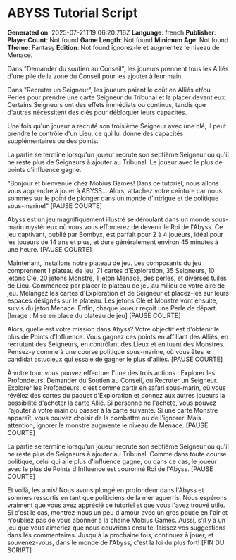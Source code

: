 # ABYSS Tutorial Script
**Generated on**: 2025-07-21T19:06:20.716Z
**Language**: french
**Publisher**: 
**Player Count**: Not found
**Game Length**: Not found
**Minimum Age**: Not found
**Theme**: Fantasy
**Edition**: Not found
ignorez-le et augmentez le niveau de Menace.

Dans "Demander du soutien au Conseil", les joueurs prennent tous les Alliés d'une pile de la zone du Conseil pour les ajouter à leur main.

Dans "Recruter un Seigneur", les joueurs paient le coût en Alliés et/ou Perles pour prendre une carte Seigneur du Tribunal et la placer devant eux. Certains Seigneurs ont des effets immédiats ou continus, tandis que d'autres nécessitent des clés pour débloquer leurs capacités.

Une fois qu'un joueur a recruté son troisième Seigneur avec une clé, il peut prendre le contrôle d'un Lieu, ce qui lui donne des capacités supplémentaires ou des points.

La partie se termine lorsqu'un joueur recrute son septième Seigneur ou qu'il ne reste plus de Seigneurs à ajouter au Tribunal. Le joueur avec le plus de points d'influence gagne.

"Bonjour et bienvenue chez Mobius Games! Dans ce tutoriel, nous allons vous apprendre à jouer à ABYSS... Alors, attachez votre ceinture car nous sommes sur le point de plonger dans un monde d'intrigue et de politique sous-marine!" [PAUSE COURTE]

Abyss est un jeu magnifiquement illustré se déroulant dans un monde sous-marin mystérieux où vous vous efforcerez de devenir le Roi de l'Abyss. Ce jeu captivant, publié par Bombyx, est parfait pour 2 à 4 joueurs, idéal pour les joueurs de 14 ans et plus, et dure généralement environ 45 minutes à une heure. [PAUSE COURTE]

Maintenant, installons notre plateau de jeu. Les composants du jeu comprennent 1 plateau de jeu, 71 cartes d'Exploration, 35 Seigneurs, 10 jetons Clé, 20 jetons Monstre, 1 jeton Menace, des perles, et diverses tuiles de Lieu. Commencez par placer le plateau de jeu au milieu de votre aire de jeu. Mélangez les cartes d'Exploration et de Seigneur et placez-les sur leurs espaces désignés sur le plateau. Les jetons Clé et Monstre vont ensuite, suivis du jeton Menace. Enfin, chaque joueur reçoit une Perle de départ. [Image : Mise en place du plateau de jeu] [PAUSE COURTE]

Alors, quelle est votre mission dans Abyss? Votre objectif est d'obtenir le plus de Points d'Influence. Vous gagnez ces points en affiliant des Alliés, en recrutant des Seigneurs, en contrôlant des Lieux et en tuant des Monstres. Pensez-y comme à une course politique sous-marine, où vous êtes le candidat astucieux qui essaie de gagner le plus d'alliés. [PAUSE COURTE]

À votre tour, vous pouvez effectuer l'une des trois actions : Explorer les Profondeurs, Demander du Soutien au Conseil, ou Recruter un Seigneur. Explorer les Profondeurs, c'est comme partir en safari sous-marin, où vous révélez des cartes du paquet d'Exploration et donnez aux autres joueurs la possibilité d'acheter la carte Allié. Si personne ne l'achète, vous pouvez l'ajouter à votre main ou passer à la carte suivante. Si une carte Monstre apparaît, vous pouvez choisir de la combattre ou de l'ignorer. Mais attention, ignorer le monstre augmente le niveau de Menace. [PAUSE COURTE]

La partie se termine lorsqu'un joueur recrute son septième Seigneur ou qu'il ne reste plus de Seigneurs à ajouter au Tribunal. Comme dans toute course politique, celui qui a le plus d'influence gagne, ou dans ce cas, le joueur avec le plus de Points d'Influence est couronné Roi de l'Abyss. [PAUSE COURTE]

Et voilà, les amis! Nous avons plongé en profondeur dans l'Abyss et sommes ressortis en tant que politiciens de la mer aguerris. Nous espérons vraiment que vous avez apprécié ce tutoriel et que vous l'avez trouvé utile. Si c'est le cas, montrez-nous un peu d'amour avec un gros pouce en l'air et n'oubliez pas de vous abonner à la chaîne Mobius Games. Aussi, s'il y a un jeu que vous aimeriez que nous couvrions ensuite, laissez vos suggestions dans les commentaires. Jusqu'à la prochaine fois, continuez à jouer, et souvenez-vous, dans le monde de l'Abyss, c'est la loi du plus fort! [FIN DU SCRIPT]